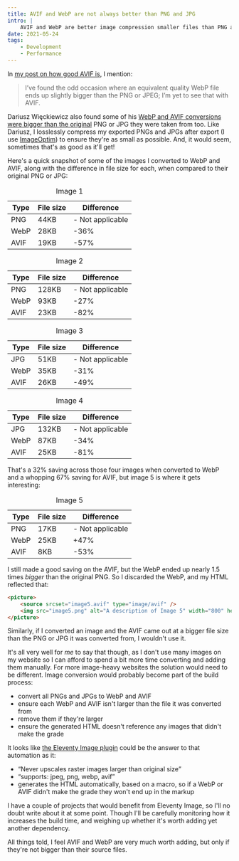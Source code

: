 ```yaml
---
title: AVIF and WebP are not always better than PNG and JPG
intro: |
    AVIF and WebP are better image compression smaller files than PNG and JPG, but
date: 2021-05-24
tags:
    - Development
    - Performance
---
```


In [my post on how good AVIF is](/blog/avif-image-compression-is-incredible), I mention:

> I’ve found the odd occasion where an equivalent quality WebP file ends up slightly bigger than the PNG or JPEG; I’m yet to see that with AVIF.

Dariusz Więckiewicz also found some of his [WebP and AVIF conversions were bigger than the original](https://dariusz.wieckiewicz.org/en/not-so-fast-with-avif-webp/) PNG or JPG they were taken from too. Like Dariusz, I losslessly compress my exported PNGs and JPGs after export (I use [ImageOptim](https://imageoptim.com/mac)) to ensure they're as small as possible. And, it would seem, sometimes that's as good as it'll get!

Here's a quick snapshot of some of the images I converted to WebP and AVIF, along with the difference in file size for each, when compared to their original PNG or JPG:

<section class="table-wrapper" aria-labelledby="caption1" tabindex="0">
    <table>
        <caption id="caption1">Image 1</caption>
        <thead>
            <tr>
                <th>Type</th>
                <th>File size</th>
                <th>Difference</th>
            </tr>
        </thead>
        <tbody>
            <tr>
                <td>PNG</td>
                <td>44KB</td>
                <td>
                    <span aria-hidden="true">-</span>
                    <span class="visually-hidden">Not applicable</span>
                </td>
            </tr>
            <tr>
                <td>WebP</td>
                <td>28KB</td>
                <td>-36%</td>
            </tr>
            <tr>
                <td>AVIF</td>
                <td>19KB</td>
                <td>-57%</td>
            </tr>
        </tbody>
    </table>
</section>

<section class="table-wrapper" aria-labelledby="caption2" tabindex="0">
    <table>
        <caption id="caption2">Image 2</caption>
        <thead>
            <tr>
                <th>Type</th>
                <th>File size</th>
                <th>Difference</th>
            </tr>
        </thead>
        <tbody>
            <tr>
                <td>PNG</td>
                <td>128KB</td>
                <td>
                    <span aria-hidden="true">-</span>
                    <span class="visually-hidden">Not applicable</span>
                </td>
            </tr>
            <tr>
                <td>WebP</td>
                <td>93KB</td>
                <td>-27%</td>
            </tr>
            <tr>
                <td>AVIF</td>
                <td>23KB</td>
                <td>-82%</td>
            </tr>
        </tbody>
    </table>
</section>

<section class="table-wrapper" aria-labelledby="caption3" tabindex="0">
    <table>
        <caption id="caption3">Image 3</caption>
        <thead>
            <tr>
                <th>Type</th>
                <th>File size</th>
                <th>Difference</th>
            </tr>
        </thead>
        <tbody>
            <tr>
                <td>JPG</td>
                <td>51KB</td>
                <td>
                    <span aria-hidden="true">-</span>
                    <span class="visually-hidden">Not applicable</span>
                </td>
            </tr>
            <tr>
                <td>WebP</td>
                <td>35KB</td>
                <td>-31%</td>
            </tr>
            <tr>
                <td>AVIF</td>
                <td>26KB</td>
                <td>-49%</td>
            </tr>
        </tbody>
    </table>
</section>

<section class="table-wrapper" aria-labelledby="caption4" tabindex="0">
    <table>
        <caption id="caption4">Image 4</caption>
        <thead>
            <tr>
                <th>Type</th>
                <th>File size</th>
                <th>Difference</th>
            </tr>
        </thead>
        <tbody>
            <tr>
                <td>JPG</td>
                <td>132KB</td>
                <td>
                    <span aria-hidden="true">-</span>
                    <span class="visually-hidden">Not applicable</span>
                </td>
            </tr>
            <tr>
                <td>WebP</td>
                <td>87KB</td>
                <td>-34%</td>
            </tr>
            <tr>
                <td>AVIF</td>
                <td>25KB</td>
                <td>-81%</td>
            </tr>
        </tbody>
    </table>
</section>

That's a 32% saving across those four images when converted to WebP and a whopping 67% saving for AVIF, but image 5 is where it gets interesting:

<section class="table-wrapper" aria-labelledby="caption5" tabindex="0">
    <table>
        <caption id="caption5">Image 5</caption>
        <thead>
            <tr>
                <th>Type</th>
                <th>File size</th>
                <th>Difference</th>
            </tr>
        </thead>
        <tbody>
            <tr>
                <td>PNG</td>
                <td>17KB</td>
                <td>
                    <span aria-hidden="true">-</span>
                    <span class="visually-hidden">Not applicable</span>
                </td>
            </tr>
            <tr>
                <td>WebP</td>
                <td>25KB</td>
                <td>+47%</td>
            </tr>
            <tr>
                <td>AVIF</td>
                <td>8KB</td>
                <td>-53%</td>
            </tr>
        </tbody>
    </table>
</section>

I still made a good saving on the AVIF, but the WebP ended up nearly 1.5 times *bigger* than the original PNG. So I discarded the WebP, and my HTML reflected that:

```html
<picture>
    <source srcset="image5.avif" type="image/avif" />
    <img src="image5.png" alt="A description of Image 5" width="800" height="450" />
</picture>
```

Similarly, if I converted an image and the AVIF came out at a bigger file size than the PNG or JPG it was converted from, I wouldn't use it.

It's all very well for *me* to say that though, as I don't use many images on my website so I can afford to spend a bit more time converting and adding them manually. For more image-heavy websites the solution would need to be different. Image conversion would probably become part of the build process:

- convert all PNGs and JPGs to WebP and AVIF
- ensure each WebP and AVIF isn't larger than the file it was converted from
- remove them if they're larger
- ensure the generated HTML doesn't reference any images that didn't make the grade

It looks like [the Eleventy Image plugin](https://www.11ty.dev/docs/plugins/image/) could be the answer to that automation as it:

- <q>Never upscales raster images larger than original size</q>
- <q>supports: jpeg, png, webp, avif</q>
- generates the HTML automatically, based on a macro, so if a WebP or AVIF didn't make the grade they won't end up in the markup

I have a couple of projects that would benefit from Eleventy Image, so I'll no doubt write about it at some point. Though I'll be carefully monitoring how it increases the build time, and weighing up whether it's worth adding yet another dependency.

All things told, I feel AVIF and WebP are very much worth adding, but only if they're not bigger than their source files.
